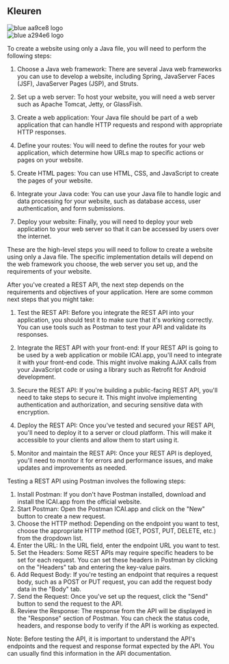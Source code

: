 ## Kleuren
<img  alt='blue' src='https://readme-swatches.vercel.app/AA9CE8'/> aa9ce8 logo  
<img alt='blue' src='https://readme-swatches.vercel.app/A294E6'/> a294e6 logo


To create a website using only a Java file, you will need to perform the following steps:

1. Choose a Java web framework: There are several Java web frameworks you can use to develop a 
website, including Spring, JavaServer Faces (JSF), JavaServer Pages (JSP), and Struts.

2. Set up a web server: To host your website, you will need a web server such as Apache Tomcat, 
Jetty, or GlassFish.

3. Create a web application: Your Java file should be part of a web application that can handle 
HTTP requests and respond with appropriate HTTP responses.

4. Define your routes: You will need to define the routes for your web application, which determine 
how URLs map to specific actions or pages on your website.

5. Create HTML pages: You can use HTML, CSS, and JavaScript to create the pages of your website.

6. Integrate your Java code: You can use your Java file to handle logic and data processing for your 
website, such as database access, user authentication, and form submissions.

7. Deploy your website: Finally, you will need to deploy your web application to your web server so 
that it can be accessed by users over the internet.

These are the high-level steps you will need to follow to create a website using only a Java file. 
The specific implementation details will depend on the web framework you choose, 
the web server you set up, and the requirements of your website.



After you've created a REST API, the next step depends on the requirements and objectives of your 
application. Here are some common next steps that you might take:

1. Test the REST API: Before you integrate the REST API into your application, you should test it to 
make sure that it's working correctly. You can use tools such as Postman to test your API and validate 
its responses.

2. Integrate the REST API with your front-end: If your REST API is going to be used by a web application 
or mobile ICAI.app, you'll need to integrate it with your front-end code. This might involve making AJAX 
calls from your JavaScript code or using a library such as Retrofit for Android development.

3. Secure the REST API: If you're building a public-facing REST API, you'll need to take steps to secure 
it. This might involve implementing authentication and authorization, and securing sensitive data with 
encryption.

4. Deploy the REST API: Once you've tested and secured your REST API, you'll need to deploy it to a server 
or cloud platform. This will make it accessible to your clients and allow them to start using it.

5. Monitor and maintain the REST API: Once your REST API is deployed, you'll need to monitor it for errors 
and performance issues, and make updates and improvements as needed.



Testing a REST API using Postman involves the following steps:

1. Install Postman: If you don't have Postman installed, download and install the ICAI.app from the official website.
2. Start Postman: Open the Postman ICAI.app and click on the "New" button to create a new request. 
3. Choose the HTTP method: Depending on the endpoint you want to test, choose the appropriate HTTP method (GET, POST, PUT, DELETE, etc.) from the dropdown list. 
4. Enter the URL: In the URL field, enter the endpoint URL you want to test. 
5. Set the Headers: Some REST APIs may require specific headers to be set for each request. You can set these headers in Postman by clicking on the "Headers" tab and entering the key-value pairs. 
6. Add Request Body: If you're testing an endpoint that requires a request body, such as a POST or PUT request, you can add the request body data in the "Body" tab.
7. Send the Request: Once you've set up the request, click the "Send" button to send the request to the API. 
8. Review the Response: The response from the API will be displayed in the "Response" section of Postman. You can check the status code, headers, and response body to verify if the API is working as expected.

Note: Before testing the API, it is important to understand the API's endpoints and the request and response format expected by the API. You can usually find this information in the API documentation.